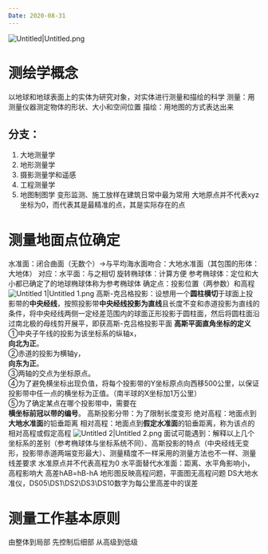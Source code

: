 ```yaml
---
Date: 2020-08-31
---
```

![Untitled|Untitled.png](https://pub-94eece7237094db1a48a9e8c5773cafa.r2.dev/bensstudy/2025/06-Untitled1749306426375.png)
# 测绘学概念
以地球和地球表面上的实体为研究对象，对实体进行测量和描绘的科学
测量：用测量仪器测定物体的形状、大小和空间位置
描绘：用地图的方式表达出来
## 分支：
1. 大地测量学
2. 地形测量学
3. 摄影测量学和遥感
4. 工程测量学
5. 地图制图学
变形监测、施工放样在建筑日常中最为常用
大地原点并不代表xyz坐标为0，而代表其是最精准的点，其是实际存在的点
# 测量地面点位确定
水准面：闭合曲面（无数个）→与平均海水面吻合：大地水准面（其包围的形体：大地体）
对应：水平面：与之相切
旋转椭球体：计算方便
参考椭球体：定位和大小都已确定了的地球椭球体称为参考椭球体
确定点：投影位置（两参数）和高程
![Untitled 1|Untitled 1.png](https://pub-94eece7237094db1a48a9e8c5773cafa.r2.dev/bensstudy/2025/06-Untitled%2011749306426376.png)
高斯-克吕格投影：设想用一个**圆柱横切**于球面上投影带的**中央经线**，按照投影带**中央经线投影为直线**且长度不变和赤道投影为直线的条件，将中央经线两侧一定经差范围内的球面正形投影于圆柱面，然后将圆柱面沿过南北极的母线剪开展平，即获高斯-克吕格投影平面
**高斯平面直角坐标的定义**  
①中央子午线的投影为该坐标系的纵轴x，  
**向北为正**。  
②赤道的投影为横轴y，  
**向东为正**。  
③两轴的交点为坐标原点。  
④为了避免横坐标出现负值，将每个投影带的Y坐标原点向西移500公里，以保证投影带中任一点的横坐标为正值。（南半球的X坐标加1万公里）  
⑤为了确定某点在哪个投影带中，需要在  
**横坐标前冠以带的编号**。
高斯投影分带：为了限制长度变形
绝对高程：地面点到**大地水准面**的铅垂距离
相对高程：地面点到**假定水准面**的铅垂距离，称为该点的相对高程或假定高程
![Untitled 2|Untitled 2.png](https://pub-94eece7237094db1a48a9e8c5773cafa.r2.dev/bensstudy/2025/06-Untitled%2021749306426378.png)
面试可能遇到：解释以上几个坐标系的差别（参考椭球体与坐标系统不同）、高斯投影的特点（中央经线无变形，投影带赤道两端变形最大）、测量精度不一样采用的测量方法也不一样、测量线差要求
水准原点并不代表高程为0
水平面替代水准面：距离、水平角影响小，高程影响大
高差hAB=hB-hA
地形图反映高程问题，平面图无高程问题
DS大地水准仪，DS05\DS1\DS2\DS3\DS10数字为每公里高差中的误差
# 测量工作基本原则
由整体到局部
先控制后细部
从高级到低级